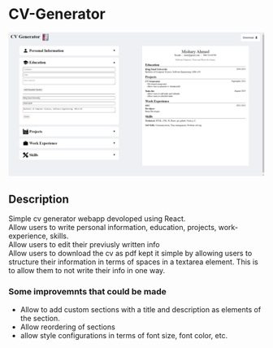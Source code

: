 # CV-Generator
![alt text](<Vite + React - Google Chrome 9_19_2024 5_54_19 PM.png>)
## Description
Simple cv generator webapp devoloped using React.<br>
Allow users to write personal information, education, projects, work-experience, skills.<br>
Allow users to edit their previusly written info<br>
Allow users to download the cv as pdf
kept it simple by allowing users to structure their information in terms of spaces in a textarea element. 
This is to allow them to not write their info in one way.

### Some improvemnts that could be made
- Allow to add custom sections with a title and description as elements of the section.<br>
- Allow reordering of sections<br>
- allow style configurations in terms of font size, font color, etc. 